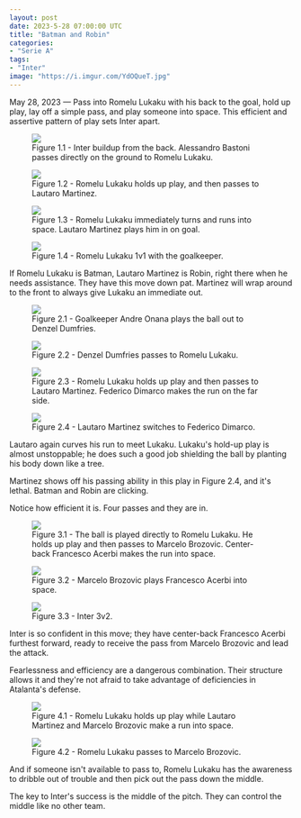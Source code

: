 ```yaml
---
layout: post
date: 2023-5-28 07:00:00 UTC
title: "Batman and Robin"
categories: 
- "Serie A" 
tags: 
- "Inter" 
image: "https://i.imgur.com/YdOQueT.jpg"
---
```


May 28, 2023 — Pass into Romelu Lukaku with his back to the goal, hold up play, lay off a simple pass, and play someone into space. This efficient and assertive pattern of play sets Inter apart.

<!---more--->

<figure>
    <img src="https://i.imgur.com/YdOQueT.jpg">
    <figcaption>Figure 1.1 - Inter buildup from the back. Alessandro Bastoni passes directly on the ground to Romelu Lukaku.</figcaption>
</figure> 

<figure>
    <img src="https://i.imgur.com/MAmQpsh.jpg">
    <figcaption>Figure 1.2 - Romelu Lukaku holds up play, and then passes to Lautaro Martinez.</figcaption>
</figure> 

<figure>
    <img src="https://i.imgur.com/ujNYc8w.jpg">
    <figcaption>Figure 1.3 - Romelu Lukaku immediately turns and runs into space. Lautaro Martinez plays him in on goal.</figcaption>
</figure> 

<figure>
    <img src="https://i.imgur.com/1tahnRr.jpg">
    <figcaption>Figure 1.4 - Romelu Lukaku 1v1 with the goalkeeper.</figcaption>
</figure> 

If Romelu Lukaku is Batman, Lautaro Martinez is Robin, right there when he needs assistance. They have this move down pat. Martinez will wrap around to the front to always give Lukaku an immediate out. 

<figure>
    <img src="https://i.imgur.com/ToG5ivI.jpg">
    <figcaption>Figure 2.1 - Goalkeeper Andre Onana plays the ball out to Denzel Dumfries.</figcaption>
</figure> 

<figure>
    <img src="https://i.imgur.com/z73DaDm.jpg">
    <figcaption>Figure 2.2 - Denzel Dumfries passes to Romelu Lukaku.</figcaption>
</figure> 

<figure>
    <img src="https://i.imgur.com/qJKULaa.jpg">
    <figcaption>Figure 2.3 - Romelu Lukaku holds up play and then passes to Lautaro Martinez. Federico Dimarco makes the run on the far side.</figcaption>
</figure> 

<figure>
    <img src="https://i.imgur.com/r4fh20o.jpg">
    <figcaption>Figure 2.4 - Lautaro Martinez switches to Federico Dimarco.</figcaption>
</figure> 

Lautaro again curves his run to meet Lukaku. Lukaku's hold-up play is almost unstoppable; he does such a good job shielding the ball by planting his body down like a tree. 

Martinez shows off his passing ability in this play in Figure 2.4, and it's lethal. Batman and Robin are clicking. 

Notice how efficient it is. Four passes and they are in. 

<figure>
    <img src="https://i.imgur.com/ojGuZpn.jpg">
    <figcaption>Figure 3.1 - The ball is played directly to Romelu Lukaku. He holds up play and then passes to Marcelo Brozovic. Center-back Francesco Acerbi makes the run into space.</figcaption>
</figure> 

<figure>
    <img src="https://i.imgur.com/8cRCSCS.jpg">
    <figcaption>Figure 3.2 - Marcelo Brozovic plays Francesco Acerbi into space.</figcaption>
</figure> 

<figure>
    <img src="https://i.imgur.com/jrEmog3.jpg">
    <figcaption>Figure 3.3 - Inter 3v2.</figcaption>
</figure> 

Inter is so confident in this move; they have center-back Francesco Acerbi furthest forward, ready to receive the pass from Marcelo Brozovic and lead the attack. 

Fearlessness and efficiency are a dangerous combination. Their structure allows it and they're not afraid to take advantage of deficiencies in Atalanta's defense. 

<figure>
    <img src="https://i.imgur.com/N4tUfQW.jpg">
    <figcaption>Figure 4.1 - Romelu Lukaku holds up play while Lautaro Martinez and Marcelo Brozovic make a run into space.</figcaption>
</figure> 

<figure>
    <img src="https://i.imgur.com/Bn4JaJs.jpg">
    <figcaption>Figure 4.2 - Romelu Lukaku passes to Marcelo Brozovic.</figcaption>
</figure> 

And if someone isn't available to pass to, Romelu Lukaku has the awareness to dribble out of trouble and then pick out the pass down the middle. 

The key to Inter's success is the middle of the pitch. They can control the middle like no other team.
